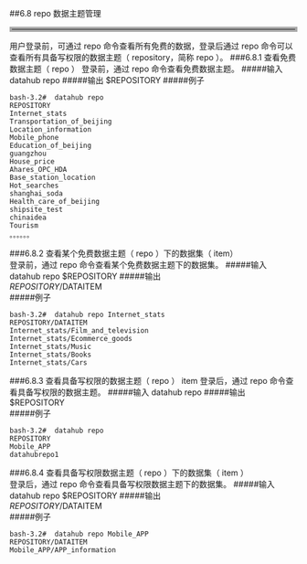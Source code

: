 ##6.8 repo  数据主题管理   
<hr style=" border:4px solid #A9A9A9;" />    
用户登录前，可通过 repo 命令查看所有免费的数据，登录后通过 repo 命令可以查看所有具备写权限的数据主题（ repository，简称 repo ）。
###6.8.1 查看免费数据主题（ repo ）
登录前，通过 repo 命令查看免费数据主题。
#####输入
	datahub repo
#####输出  
    $REPOSITORY      	
#####例子   

	bash-3.2#  datahub repo
	REPOSITORY      
	Internet_stats  
	Transportation_of_beijing
	Location_information
	Mobile_phone    
	Education_of_beijing
	guangzhou       
	House_price     
	Ahares_OPC_HDA  
	Base_station_location
	Hot_searches    
	shanghai_soda   
	Health_care_of_beijing
	shipsite_test   
	chinaidea       
	Tourism         
	。。。。。。

###6.8.2 查看某个免费数据主题（ repo ）下的数据集（ item）  
登录前，通过 repo 命令查看某个免费数据主题下的数据集。
#####输入
	datahub repo $REPOSITORY
#####输出  
    $REPOSITORY/$DATAITEM   	
#####例子   

	bash-3.2#  datahub repo Internet_stats
	REPOSITORY/DATAITEM
	Internet_stats/Film_and_television
	Internet_stats/Ecommerce_goods
	Internet_stats/Music
	Internet_stats/Books
	Internet_stats/Cars

###6.8.3 查看具备写权限的数据主题（ repo ）  item
登录后，通过 repo 命令查看具备写权限的数据主题。
#####输入
	datahub repo
#####输出  
    $REPOSITORY      	
#####例子   

	bash-3.2#  datahub repo
	REPOSITORY      
	Mobile_APP      
	datahubrepo1      

###6.8.4 查看具备写权限数据主题（ repo ）下的数据集（ item ）  
登录后，通过 repo 命令查看具备写权限数据主题下的数据集。
#####输入
	datahub repo $REPOSITORY
#####输出  
    $REPOSITORY/$DATAITEM   	
#####例子   

	bash-3.2#  datahub repo Mobile_APP
	REPOSITORY/DATAITEM
	Mobile_APP/APP_information
   
